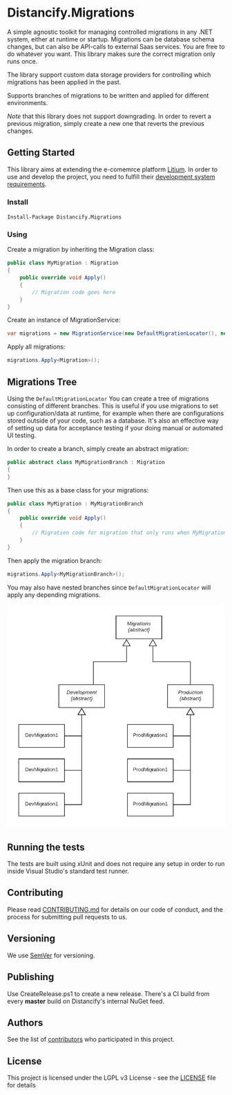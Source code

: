 # Distancify.Migrations

A simple agnostic toolkit for managing controlled migrations in any .NET system, either at runtime or startup. Migrations can be database schema changes, but can also be API-calls to external Saas services. You are free to do whatever you want. This library makes sure the correct migration only runs once.

The library support custom data storage providers for controlling which migrations has been applied in the past.

Supports branches of migrations to be written and applied for different environments.

_Note_ that this library does not support downgrading. In order to revert a previous migration, simply create a new one that reverts the previous changes.

## Getting Started

This library aims at extending the e-comemrce platform [Litium](https://www.litium.se/). In order to use and develop the project, you need to fulfill their [development system requirements](https://docs.litium.com/documentation/get-started/system-requirements#DevEnv).

### Install

```
Install-Package Distancify.Migrations
```

### Using

Create a migration by inheriting the Migration class:

```csharp
public class MyMigration : Migration
{
    public override void Apply()
    {
        // Migration code goes here
    }
}
```

Create an instance of MigrationService:

```csharp
var migrations = new MigrationService(new DefaultMigrationLocator(), new InMemoryMigrationLog());
```

Apply all migrations:

```csharp
migrations.Apply<Migration>();
```

## Migrations Tree

Using the `DefaultMigrationLocator` You can create a tree of migrations consisting of different branches. This is useful if you use migrations to set up configuration/data at runtime, for example when there are configurations stored outside of your code, such as a database. It's also an effective way of setting up data for acceptance testing if your doing manual or automated UI testing.

In order to create a branch, simply create an abstract migration:

```csharp
public abstract class MyMigrationBranch : Migration
{
}
```

Then use this as a base class for your migrations:

```csharp
public class MyMigration : MyMigrationBranch
{
    public override void Apply()
    {
        // Migration code for migration that only runs when MyMigrationBranch is applied
    }
}
```

Then apply the migration branch:

```csharp
migrations.Apply<MyMigrationBranch>();
```

You may also have nested branches since `DefaultMigrationLocator` will apply any depending migrations.

![DefaultMigrationLocator Migration Tree Diagram](Distancify.Migrations.png)

## Running the tests

The tests are built using xUnit and does not require any setup in order to run inside Visual Studio's standard test runner.

## Contributing

Please read [CONTRIBUTING.md](CONTRIBUTING.md) for details on our code of conduct, and the process for submitting pull requests to us.

## Versioning

We use [SemVer](http://semver.org/) for versioning.

## Publishing

Use CreateRelease.ps1 to create a new release. There's a CI build from every __master__ build on Distancify's internal NuGet feed.

## Authors

See the list of [contributors](https://github.com/distancify/Distancify.Migrations/graphs/contributors) who participated in this project.

## License

This project is licensed under the LGPL v3 License - see the [LICENSE](LICENSE) file for details